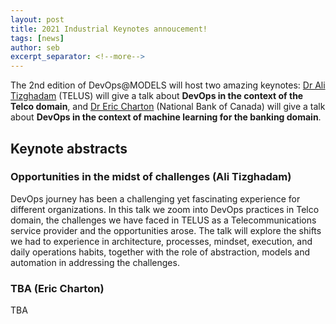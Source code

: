 ```yaml
---
layout: post
title: 2021 Industrial Keynotes annoucement!
tags: [news]
author: seb
excerpt_separator: <!--more-->
---
```


The 2nd edition of DevOps@MODELS will host two amazing keynotes: [Dr Ali Tizghadam](https://www.linkedin.com/in/ali-tizghadam-aa323a49/) (TELUS) will give a talk about **DevOps in the context of the Telco domain**, and [Dr Eric Charton](https://www.linkedin.com/in/ericcharton/) (National Bank of Canada) will give a talk about **DevOps in the context of machine learning for the banking domain**.

<!--more-->

## Keynote abstracts

### Opportunities in the midst of challenges (Ali Tizghadam)

 DevOps journey has been a challenging yet fascinating experience for different organizations. In this talk we zoom into DevOps practices in Telco domain, the challenges we have faced in TELUS as a Telecommunications service provider and the opportunities arose. The talk will explore the shifts we had to experience in architecture, processes, mindset, execution, and daily operations habits, together with the role of abstraction, models and automation in addressing the challenges.

### TBA (Eric Charton)

TBA